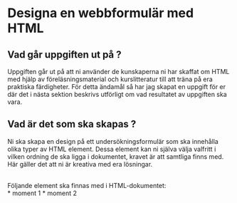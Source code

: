 
# Designa en webbformulär med HTML 

## Vad går uppgiften ut på ?

Uppgiften går ut på att ni använder de kunskaperna ni har skaffat om HTML med hjälp av föreläsningsmaterial och kurslitteratur
till att träna på era praktiska färdigheter. För detta ändamål så har jag skapat en uppgift för er där det i nästa sektion beskrivs 
utförligt om vad resultatet av uppgiften ska vara.

## Vad är det som ska skapas ?

Ni ska skapa en design på ett undersökningsformulär som ska innehålla olika typer av HTML element. 
Dessa element kan ni själva välja valfritt i vilken ordning de ska ligga i dokumentet, kravet är att samtliga finns
med. Här gäller det att ni är kreativa med era lösningar.  

<br>
Följande element ska finnas med i HTML-dokumentet:
<br>
* moment 1
* moment 2






